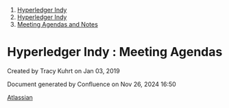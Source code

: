 1. [Hyperledger Indy](index.html)
2. [Hyperledger Indy](Hyperledger-Indy_19464194.html)
3. [Meeting Agendas and Notes](Meeting-Agendas-and-Notes_19464715.html)

# Hyperledger Indy : Meeting Agendas

Created by Tracy Kuhrt on Jan 03, 2019

Document generated by Confluence on Nov 26, 2024 16:50

[Atlassian](http://www.atlassian.com/)
